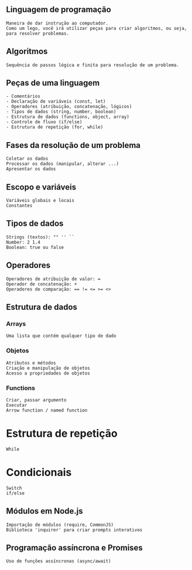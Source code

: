 ## Linguagem de programação

    Maneira de dar instrução ao computador.
    Como um lego, você irá utilizar peças para criar algoritmos, ou seja, para resolver problemas.

## Algoritmos

    Sequência de passos lógica e finita para resolução de um problema.

## Peças de uma linguagem

    - Comentários
    - Declaração de variáveis (const, let)
    - Operadores (atribuição, concatenação, lógicos)
    - Tipos de dados (string, number, boolean)
    - Estrutura de dados (functions, object, array)
    - Controle de fluxo (if/else)
    - Estrutura de repetição (for, while)

## Fases da resolução de um problema

    Coletar os dados
    Processar os dados (manipular, alterar ...)
    Apresentar os dados

## Escopo e variáveis

    Variáveis globais e locais
    Constantes

## Tipos de dados
    Strings (textos): "" '' ``
    Number: 2 1.4
    Boolean: true ou false

## Operadores

    Operadores de atribuição de valor: = 
    Operador de concatenação: +
    Operadores de comparação: == != <= >= <>

## Estrutura de dados
### Arrays
    
    Uma lista que contém qualquer tipo de dado

### Objetos

    Atributos e métodos
    Criação e manipulação de objetos
    Acesso a propriedades de objetos

### Functions

    Criar, passar argumento
    Executar
    Arrow function / named function

# Estrutura de repetição

    While

# Condicionais

    Switch
    if/else

## Módulos em Node.js

    Importação de módulos (require, CommonJS)
    Biblioteca 'inquirer' para criar prompts interativos

## Programação assíncrona e Promises

    Uso de funções assíncronas (async/await)